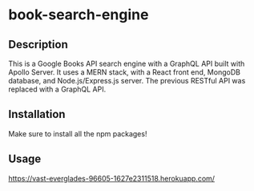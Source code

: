 # book-search-engine

## Description

This is a Google Books API search engine with a GraphQL API built with Apollo Server. It uses a MERN stack, with a React front end, MongoDB database, and Node.js/Express.js server. The previous RESTful API was replaced with a GraphQL API. 

## Installation


Make sure to install all the npm packages!

## Usage

https://vast-everglades-96605-1627e2311518.herokuapp.com/






